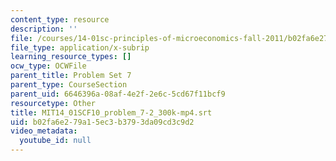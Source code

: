 ```yaml
---
content_type: resource
description: ''
file: /courses/14-01sc-principles-of-microeconomics-fall-2011/b02fa6e279a15ec3b3793da09cd3c9d2_MIT14_01SCF10_problem_7-2_300k-mp4.vtt
file_type: application/x-subrip
learning_resource_types: []
ocw_type: OCWFile
parent_title: Problem Set 7
parent_type: CourseSection
parent_uid: 6646396a-08af-4e2f-2e6c-5cd67f11bcf9
resourcetype: Other
title: MIT14_01SCF10_problem_7-2_300k-mp4.srt
uid: b02fa6e2-79a1-5ec3-b379-3da09cd3c9d2
video_metadata:
  youtube_id: null
---
```

